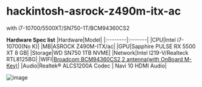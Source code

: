 # hackintosh-asrock-z490m-itx-ac
with i7-10700/5500XT/SN750-1T/BCM94360CS2

**Hardware Spec list**
|Hardware|Model|
|:--------|:-------|
|CPU|Intel i7-10700(No K)|
|MB|ASROCK Z490M-ITX/ac|
|GPU|Sapphire PULSE RX 5500 XT 8 GB|
|Storage|WD SN750 1TB NVME|
|Network|Intel I219-V/Realteck RTL8125BG|
|WIFI|[Broadcom BCM94360CS2 2 antenna(with OnBoard M-Key)](https://item.taobao.com/item.htm?spm=a1z09.2.0.0.404b2e8dIvpAQ3&id=624019261027&_u=5ebs31fec84)|
|Audio|Realtek® ALCS1200A Codec \| Navi 10 HDMI Audio|

![image](https://user-images.githubusercontent.com/18548430/110008490-c3c41880-7d56-11eb-916b-666aae307f4b.png)
